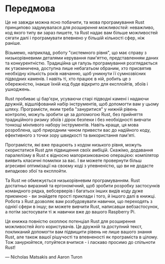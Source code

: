 # Передмова

Це не завжди можна ясно побачити, та мова програмування Rust принципово задумувалася для *розширення можливостей*: неважливо, код якого типу ви зараз пишете, та Rust надає вам більше можливостей сягати далі і програмувати впевнено у більшій кількості сфер, ніж раніше.

Візьмемо, наприклад, роботу "системного рівня", що має справу з низькорівневими деталями керування пам'яттю, представленням даних та конкурентністю. Традиційна ця галузь програмування розглядається як утаємничена, доступна лише небагатьом обраним, хто присвятив необхідну кількість років навчанню, щоб уникнути її сумнозвісних підводних каменів. І навіть ті, хто працює в ній, робить це з обережністю, інакше їхній код буде відкрито для експлойтів, збоїв і ушкоджень.

Rust пробиває ці бар'єри, усуваючи старі підводні камені і надаючи дружній, відшліфований набір інструментів, щоб допомогти вам у цьому шляху. Програмісти, яким треба "зануритися" у нижній рівень контролю, можуть зробити це за допомогою Rust, без прийняття традиційного ризику збоїв і дірок безпеки і без необхідності вивчати тонкощі мінливого набору інструментів. Навіть краще, ця мова розроблена, щоб природним чином привести вас до надійного коду, ефективного з точки зору швидкості та використання пам'яті.

Програмісти, які вже працюють з кодом низького рівня, можуть скористатися Rust для підвищення своїх амбіцій. Скажімо, додавання паралелізму в Rust є відносно малоризикованою операцією: компілятор виявить класичні помилки за вас. І ви можете провернути більш агресивні оптимізації на своєму коді з упевненістю, що ви не додасте випадково збої та експлойти.

Та Rust не обмежується низькорівневим програмуванням. Rust достатньо виразний та ергономічний, щоб зробити розробку застосунків командного рядка, вебсерверів і багатьох інших видів коду дуже приємною - ви знайдете прості приклади і того, й іншого далі в книжці. Робота з Rust дозволяє вам розбудовувати навички, що переходять з однієї сфери в іншу; ви можете вивчити Rust, написавши вебзастосунок, а потім застосувати ті ж навички вже до вашого Raspberry Pi.

Ця книжка повністю охоплює потенціал Rust для розширення можливостей його користувачів. Це дружній та доступний текст, покликаний допомогти вам підвищити рівень не лише вашого знання Rust, але також вашої рішучості та впевненості як програміста в цілому. Тож занурюйтеся, готуйтеся вчитися - і ласкаво просимо до спільноти Rust!

— Nicholas Matsakis and Aaron Turon
